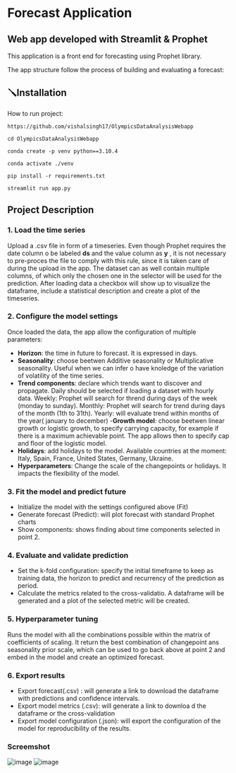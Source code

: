  # Forecast Application

## Web app developed with Streamlit & Prophet

This application is a front end for forecasting using Prophet library. 

The app structure follow the process of building and evaluating a forecast:

## 🪛Installation

How to run project:

```
https://github.com/vishalsingh17/OlympicsDataAnalysisWebapp
```
```
cd OlympicsDataAnalysisWebapp
```
```
conda create -p venv python==3.10.4
```
```
conda activate ./venv
```
```
pip install -r requirements.txt
```
```
streamlit run app.py
```
## Project Description
### 1. Load the time series

Upload a .csv file in form of a timeseries. Even though Prophet requires the date column o be labeled **ds** and the value column as **y** , it is not necessary to pre-proces the file to comply with this rule, since it is taken care of during the upload in the app. 
The dataset can as well contain multiple columns, of which only the chosen one in the selector will be used for the prediction.
After loading data a checkbox will show up to visualize the dataframe, include a statistical description and create a plot of the timeseries. 
### 2. Configure the model settings

Once loaded the data, the app allow the configuration of multiple parameters:
- **Horizon**: the time in future to forecast. It is expressed in days.
- **Seasonality**: choose beetwen Additive seasonality or Multiplicative seasonality. Useful when we can infer o have knoledge of the variation of volatility of the time series.
- **Trend components**: declare which trends want to discover and propagate. Daily should be selected if loading a dataset with hourly data.
Weekly: Prophet will search for thrend during days of the week (monday to sunday).
Monthly: Prophet will search for trend during days of the month (1th to 31th).
Yearly: will evaluate trend within months of the year( january to december)
-**Growth model**: choose beetwen linear growth or logistic growth, to specify  carrying capacity, for example if there is a maximum achievable point. The app allows then to specify cap and floor of the logistic model.
- **Holidays**: add holidays to the model. Available countries at the moment: Italy, Spain, France, United States, Germany, Ukraine.
- **Hyperparameters**: Change the scale of the changepoints or holidays. It impacts the flexibility of the model. 

### 3. Fit the model and predict future
- Initialize the model with the settings configured above  (Fit)
- Generate forecast (Predict): will plot forecast with standard Prophet charts
- Show components: shows finding about time components selected in point 2.

### 4. Evaluate and validate prediction

- Set the k-fold configuration: specify the initial timeframe to keep as training data, the horizon to predict and recurrency of the prediction as period.
- Calculate the metrics related to the cross-validatio. A dataframe will be generated and a plot of the selected metric will be created.

### 5. Hyperparameter tuning
Runs the model with all the combinations possible within the matrix of coefficients of scaling. It return the best combination of changepoint ans seasonality prior scale, which can be used to go back above at point 2 and embed in the model and create an optimized forecast.

### 6. Export results

- Export forecast(.csv) : will generate a link to download the dataframe with predictions and confidence intervals.
- Export model metrics (.csv): will generate a link to downloa d the dataframe or the cross-validation
- Export model configuration (.json): will export  the configuration of the model for reproducibility of the results.   


### Screemshot
![image](https://user-images.githubusercontent.com/55878408/189831109-deb97395-2c6f-4bf9-a44d-7acddfa63bc0.png)
![image](https://user-images.githubusercontent.com/55878408/189831157-f3d5ba0b-e868-4f04-9ed7-9b9c9ea41de4.png)
